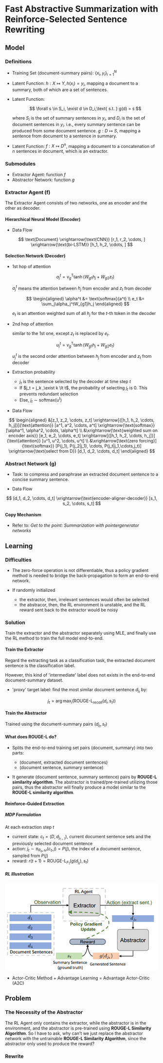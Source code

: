# Fast Abstractive Summarization with Reinforce-Selected Sentence Rewriting

## Model

### Definitions

- Training Set (document-summary pairs): $\{x_i,y_i\}_{i=1}^N$
- Latent Function: $h: X \mapsto Y, h(x_i) = y_i$, mapping a document to a summary, both of which are a set of sentences.
- Latent Function:

  $$
  \forall s \in S_i, \exist d \in D_i,\text{ s.t. } g(d) = s
  $$

  where $S_i$ is the set of summary sentences in $y_i$, and $D_i$ is the set of document sentences in $y_i$. i.e., every summary sentence can be produced from some document sentence. $g: D \mapsto S$, mapping a sentence from document to a sentence in summary.
- Latent Function: $f: X \mapsto D^n$, mapping a document to a concatenation of $n$ sentences in document, which is an extractor.

### Submodules

- Extractor Agent: function $f$
- Abstractor Network: function $g$

### Extractor Agent (f)

The Extractor Agent consists of two networks, one as encoder and the other as decoder.

#### Hierarchical Neural Model (Encoder)

- Data Flow

$$
\text{Document} \xrightarrow{\text{CNN}} [r_1, r_2, \cdots, ] \xrightarrow{\text{bi-LSTM}} [h_1, h_2, \cdots, ]
$$

#### Selection Network (Decoder)

- 1st hop of attention

  $$
  a_j^t = v_g^{\mathsf{T}}\tanh(W_{g1}h_j + W_{g2}z_t)
  $$

  $a_j^t$ means the attention between $h_j$ from encoder and $z_t$ from decoder

  $$
  \begin{aligned}
  \alpha^t &= \text{softmax}(a^t) \\
  e_t &= \sum_j\alpha_j^tW_{g1}h_j
  \end{aligned}
  $$

  $e_t$ is an attention weighted sum of all $h_j$ for the $t$-th token in the decoder

- 2nd hop of attention
  
  similar to the 1st one, except $z_t$ is replaced by $e_t$.

  $$
  u_j^t = v_g^{\mathsf{T}}\tanh(W_{g1}h_j + W_{g2}e_t)
  $$

  $u_j^t$ is the second order attention between $h_j$ from encoder and $z_t$ from decoder

- Extraction probability
  - $j_t$ is the sentence selected by the decoder at time step $t$
  - If $j_t = j_k ,\exist k \lt t$, the probability of selecting $j_t$ is 0. This prevents redundant selection
  - Else, $j_t \sim \text{softmax}(u^t)$

- Data Flow

$$
\begin{aligned}
&[z_1, z_2, \cdots, z_t]
\xrightarrow[{[h_1, h_2, \cdots, h_j]}]{\text{attention}} [a^1, a^2, \cdots, a^t]
\xrightarrow{\text{softmax}} [\alpha^1, \alpha^2, \cdots, \alpha^t] \\
&\xrightarrow{\text{weighted sum on encoder axis}} [e_1, e_2, \cdots, e_t]
\xrightarrow[{[h_1, h_2, \cdots, h_j]}]{\text{attention}} [u^1, u^2, \cdots, u^t] \\
&\xrightarrow[\text{zero forcing}]{\text{softmax}} [P(j_1), P(j_2|j_1), \cdots, P(j_t|j_1,\cdots,j_t)]
\xrightarrow{\text{select from D}} [d_1, d_2, \cdots, d_t]
\end{aligned}
$$

### Abstract Network (g)

- Task: to compress and paraphrase an extracted document sentence to a concise summary sentence.

- Data Flow

$$
[d_1, d_2, \cdots, d_t] \xrightarrow{\text{encoder-aligner-decoder}} [s_1, s_2, \cdots, s_t]
$$

#### Copy Mechanism

- Refer to: *Get to the point: Summarization with pointergenerator networks*

## Learning

### Difficulties

- The zero-force operation is not differentiable, thus a policy gradient method is needed to bridge the back-propagation to form an end-to-end network.

- If randomly initialized
  - the extractor, then, irrelevant sentences would often be selected
  - the abstracor, then, the RL environment is unstable, and the RL reward sent back to the extractor would be noisy

### Solution

Train the extractor and the abstractor separately using MLE, and finally use the RL method to train the full model end-to-end.

#### Train the Extractor

Regard the extracting task as a classification task, the extracted document sentence is the classification label.

However, this kind of 'intermediate' label does not exists in the end-to-end document-summary dataset.

- 'proxy' target label: find the most similar document sentence $d_{j_t}$ by:

$$
j_t = \arg\max_i(\text{ROUGE-L}_{recall}(d_i, s_t))
$$

#### Train the Abstractor

Trained using the document-summary pairs $(d_{j_t}, s_t)$

#### What does ROUGE-L do?

- Splits the end-to-end training set pairs (document, summary) into two parts:
  - (document, extracted document sentences)
  - (document sentence, summary sentence)

- It generate (document sentence, summary sentence) pairs by **ROUGE-L similarity algorithm**. The abstractor is trained/pre-trained utilizing those pairs, thus the abstractor will finally produce a model similar to the **ROUGE-L similarity algorithm**.

#### Reinforce-Guided Extraction

##### MDP Formulation

At each extraction step $t$

- current state: $c_t = (D, d_{j_{t-1}})$, current document sentence sets and the previously selected document sentence
- action: $j_t \sim \pi_{\theta_a, \omega}(c_t, j) = P(j)$, the index of a document sentence, sampled from $P(j)$
- reward: $r(t+1) = \text{ROUGE-L}_{F_1}(g(d_{j_t}), s_t)$

##### RL Illustration

![reinforced-extractor](image/reinforced-extractor.png)

- Actor-Critic Method + Advantage Learning = Advantage Actor-Critic (A2C)

## Problem

### The Necessity of the Abstractor

The RL Agent only contains the extractor, while the abstractor is in the environment, and the abstractor is pre-trained using **ROUGE-L Similarity Algorithm**. So I have to ask, why can't we just replace the abstractor network with the untrainable **ROUGE-L Similarity Algorithm**, since the abstractor only used to produce the reward?

### Rewrite
